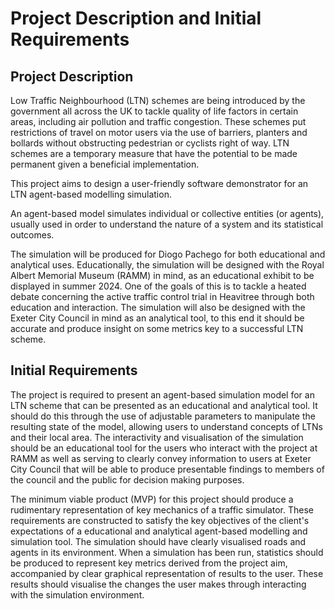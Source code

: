 # Project Description and Initial Requirements

## Project Description

Low Traffic Neighbourhood (LTN) schemes are being introduced by the government all across the UK to tackle quality of life factors in certain areas, including air pollution and traffic congestion. These schemes put restrictions of travel on motor users via the use of barriers, planters and bollards without obstructing pedestrian or cyclists right of way. LTN schemes are a temporary measure that have the potential to be made permanent given a beneficial implementation.

This project aims to design a user-friendly software demonstrator for an LTN agent-based modelling simulation.

An agent-based model simulates individual or collective entities (or agents), usually used in order to understand the nature of a system and its statistical outcomes.

The simulation will be produced for Diogo Pachego for both educational and analytical uses. Educationally, the simulation will be designed with the Royal Albert Memorial Museum (RAMM) in mind, as an educational exhibit to be displayed in summer 2024. One of the goals of this is to tackle a heated debate concerning the active traffic control trial in Heavitree through both education and interaction. The simulation will also be designed with the Exeter City Council in mind as an analytical tool, to this end it should be accurate and produce insight on some metrics key to a successful LTN scheme.

## Initial Requirements

The project is required to present an agent-based simulation model for an LTN scheme that can be presented as an educational and analytical tool. It should do this through the use of adjustable parameters to manipulate the resulting state of the model, allowing users to understand concepts of LTNs and their local area. The interactivity and visualisation of the simulation should be an educational tool for the users who interact with the project at RAMM as well as serving to clearly convey information to users at Exeter City Council that will be able to produce presentable findings to members of the council and the public for decision making purposes.

The minimum viable product (MVP) for this project should produce a rudimentary representation of key mechanics of a traffic simulator. These requirements are constructed to satisfy the key objectives of the client's expectations of a educational and analytical agent-based modelling and simulation tool. The simulation should have clearly visualised roads and agents in its environment. When a simulation has been run, statistics should be produced to represent key metrics derived from the project aim, accompanied by clear graphical representation of results to the user. These results should visualise the changes the user makes through interacting with the simulation environment.
